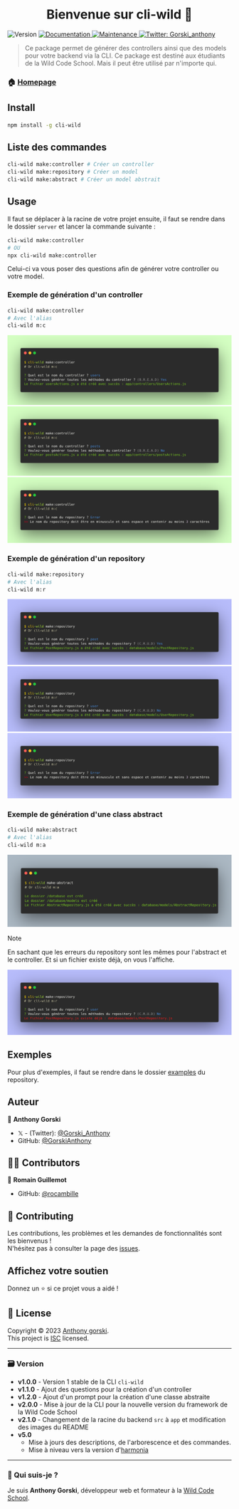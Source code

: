 <h1 align="center">Bienvenue sur cli-wild 👋</h1>
<p>
  <img alt="Version" src="https://img.shields.io/badge/version-2.0.0-blue.svg?cacheSeconds=2592000" />
  <a href="https://github.com/GorskiAnthony/wcs-cli#readme" target="_blank">
    <img alt="Documentation" src="https://img.shields.io/badge/documentation-yes-brightgreen.svg" />
  </a>
  <a href="https://github.com/GorskiAnthony/wcs-cli/graphs/commit-activity" target="_blank">
    <img alt="Maintenance" src="https://img.shields.io/badge/Maintained%3F-yes-green.svg" />
  </a>
  <a href="https://twitter.com/Gorski_anthony" target="_blank">
    <img alt="Twitter: Gorski_anthony" src="https://img.shields.io/twitter/follow/Gorski_anthony.svg?style=social" />
  </a>
</p>

> Ce package permet de générer des controllers ainsi que des models pour votre backend via la CLI. Ce package est destiné aux étudiants de la Wild Code School. Mais il peut être utilisé par n'importe qui.

### 🏠 [Homepage](https://github.com/GorskiAnthony/cli-wcs#readme)

## Install

```sh
npm install -g cli-wild
```

## Liste des commandes

```sh
cli-wild make:controller # Créer un controller
cli-wild make:repository # Créer un model
cli-wild make:abstract # Créer un model abstrait
```

## Usage

Il faut se déplacer à la racine de votre projet ensuite, il faut se rendre dans le dossier `server` et lancer la commande suivante :

```sh
cli-wild make:controller
# OU
npx cli-wild make:controller
```

Celui-ci va vous poser des questions afin de générer votre controller ou votre model.

### Exemple de génération d'un controller

```sh
cli-wild make:controller
# Avec l'alias
cli-wild m:c
```

![exemple1](./docs/m-c-yes.png)
![exemple2](./docs/m-c-no.png)
![exemple3](./docs/m-c_error.png)

### Exemple de génération d'un repository

```sh
cli-wild make:repository
# Avec l'alias
cli-wild m:r
```

![exemple4](./docs/m-r-yes.png)
![exemple5](./docs/m-r-no.png)
![exemple6](./docs/m-r_error.png)

### Exemple de génération d'une class abstract

```sh
cli-wild make:abstract
# Avec l'alias
cli-wild m:a
```

![exemple7](./docs/m-a.png)

> [!NOTE]  
> En sachant que les erreurs du repository sont les mêmes pour l'abstract et le controller. Et si un fichier existe déjà, on vous l'affiche.

![exemple8](./docs/m-r-c_exist.png)

## Exemples

Pour plus d'exemples, il faut se rendre dans le dossier [examples](./examples) du repository.

## Auteur

👤 **Anthony Gorski**

-   𝕏 - (Twitter): [@Gorski_Anthony](https://twitter.com/Gorski_Anthony)
-   GitHub: [@GorskiAnthony](https://github.com/GorskiAnthony)

## 👩‍💻 Contributors

👤 **Romain Guillemot**

-   GitHub: [@rocambille](https://github.com/rocambille)

## 🤝 Contributing

Les contributions, les problèmes et les demandes de fonctionnalités sont les bienvenus !<br />N'hésitez pas à consulter la page des [issues](https://github.com/GorskiAnthony/cli-wcs/issues).

## Affichez votre soutien

Donnez un ⭐️ si ce projet vous a aidé !

## 📝 License

Copyright © 2023 [Anthony gorski](https://github.com/GorskiAnthony).<br />
This project is [ISC](https://github.com/GorskiAnthony/wcs-cli/blob/master/LICENSE) licensed.

---

### 🗃️ Version

-   **v1.0.0** - Version 1 stable de la CLI `cli-wild`
-   **v1.1.0** - Ajout des questions pour la création d'un controller
-   **v1.2.0** - Ajout d'un prompt pour la création d'une classe abstraite
-   **v2.0.0** - Mise à jour de la CLI pour la nouvelle version du framework de la Wild Code School
-   **v2.1.0** - Changement de la racine du backend `src` à `app` et modification des images du README
-   **v5.0**
    -   Mise à jours des descriptions, de l'arborescence et des commandes.
    -   Mise à niveau vers la version d'[harmonia](https://www.npmjs.com/package/create-harmonia)

---

### 👋 Qui suis-je ?

Je suis **Anthony Gorski**, développeur web et formateur à la [Wild Code School](https://www.wildcodeschool.com/fr-FR).
